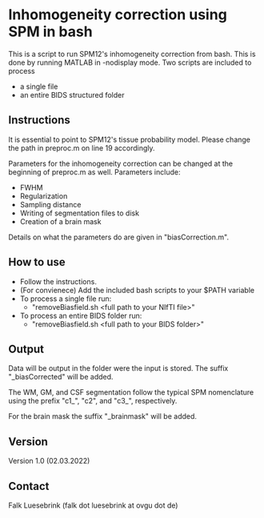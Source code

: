 # Inhomogeneity correction using SPM in bash
This is a script to run SPM12's inhomogeneity correction from bash. This is done by running MATLAB in -nodisplay mode. Two scripts are included to process 
* a single file
* an entire BIDS structured folder

## Instructions
It is essential to point to SPM12's tissue probability model. Please change the path in preproc.m on line 19 accordingly.

Parameters for the inhomogeneity correction can be changed at the beginning of preproc.m as well. Parameters include:
* FWHM
* Regularization
* Sampling distance
* Writing of segmentation files to disk
* Creation of a brain mask

Details on what the parameters do are given in "biasCorrection.m".

## How to use
* Follow the instructions.
* (For convienece) Add the included bash scripts to your $PATH variable
* To process a single file run:
  * "removeBiasfield.sh \<full path to your NIfTI file\>"
* To process an entire BIDS folder run:
  * "removeBiasfield.sh \<full path to your BIDS folder\>"

## Output
Data will be output in the folder were the input is stored. The suffix "_biasCorrected" will be added.

The WM, GM, and CSF segmentation follow the typical SPM nomenclature using the prefix "c1_", "c2", and "c3_", respectively.

For the brain mask the suffix "_brainmask" will be added.
  
## Version
Version 1.0 (02.03.2022)

## Contact
Falk Luesebrink (falk dot luesebrink at ovgu dot de)
